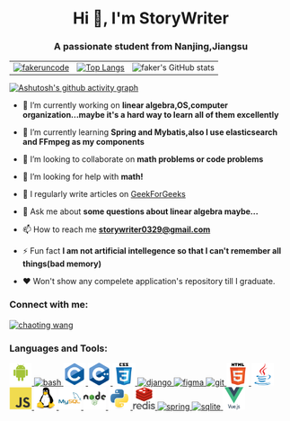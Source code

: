 <h1 align="center">Hi 👋, I'm StoryWriter</h1>
<h3 align="center">A passionate student from Nanjing,Jiangsu</h3>

<table align="center">
  <tr>
    <!-- 第一列 -->
    <td>
      <a href="https://github.com/ryo-ma/github-profile-trophy">
        <img src="https://github-profile-trophy.vercel.app/?username=fakeruncode&title=Commits,PullRequest,Repositories&row=1&column=3" alt="fakeruncode" />
      </a>
    </td>
    <!-- 第二列 -->
    <td>
      <a href="https://github.com/anuraghazra/github-readme-stats">
        <img src="https://github-readme-stats.vercel.app/api/top-langs/?username=fakeruncode&layout=compact" alt="Top Langs" />
      </a>
    </td>
    <!-- 第三列 -->
    <td>
      <img src="https://github-readme-stats.vercel.app/api?username=fakeruncode&count_private=true&show_icons=true&theme=transparent" alt="faker's GitHub stats" />
    </td>
  </tr>
</table>

[![Ashutosh's github activity graph](https://github-readme-activity-graph.vercel.app/graph?username=fakeruncode&custom_title=Activity%20Graph&hide_border=true&bg_color=FFFFFF&color=000000&title_color=000000&line=00FF00&point=008000&area_color=EEEEEE&area=true)](https://github.com/ashutosh00710/github-readme-activity-graph)

- 🔭 I’m currently working on **linear algebra,OS,computer organization...maybe it's a hard way to learn all of them excellently**

- 🌱 I’m currently learning **Spring and Mybatis,also I use elasticsearch and FFmpeg as my components**

- 👯 I’m looking to collaborate on **math problems or code problems**

- 🤝 I’m looking for help with **math!**

- 📝 I regularly write articles on [GeekForGeeks](www.geeksforgeeks.org)

- 💬 Ask me about **some questions about linear algebra maybe...**

- 📫 How to reach me **storywriter0329@gmail.com**

- ⚡ Fun fact **I am not artificial intellegence so that I can't remember all things(bad memory)**

- ❤️ Won't show any compelete application's repository till I graduate.

<h3 align="left">Connect with me:</h3>
<p align="left">
<a href="https://stackoverflow.com/users/chaoting wang" target="blank"><img align="center" src="https://raw.githubusercontent.com/rahuldkjain/github-profile-readme-generator/master/src/images/icons/Social/stack-overflow.svg" alt="chaoting wang" height="30" width="40" /></a>
</p>

<h3 align="left">Languages and Tools:</h3>
<p align="left"> <a href="https://developer.android.com" target="_blank" rel="noreferrer"> <img src="https://raw.githubusercontent.com/devicons/devicon/master/icons/android/android-original-wordmark.svg" alt="android" width="40" height="40"/> </a> <a href="https://www.gnu.org/software/bash/" target="_blank" rel="noreferrer"> <img src="https://www.vectorlogo.zone/logos/gnu_bash/gnu_bash-icon.svg" alt="bash" width="40" height="40"/> </a> <a href="https://www.cprogramming.com/" target="_blank" rel="noreferrer"> <img src="https://raw.githubusercontent.com/devicons/devicon/master/icons/c/c-original.svg" alt="c" width="40" height="40"/> </a> <a href="https://www.w3schools.com/cpp/" target="_blank" rel="noreferrer"> <img src="https://raw.githubusercontent.com/devicons/devicon/master/icons/cplusplus/cplusplus-original.svg" alt="cplusplus" width="40" height="40"/> </a> <a href="https://www.w3schools.com/css/" target="_blank" rel="noreferrer"> <img src="https://raw.githubusercontent.com/devicons/devicon/master/icons/css3/css3-original-wordmark.svg" alt="css3" width="40" height="40"/> </a> <a href="https://www.djangoproject.com/" target="_blank" rel="noreferrer"> <img src="https://cdn.worldvectorlogo.com/logos/django.svg" alt="django" width="40" height="40"/> </a> <a href="https://www.figma.com/" target="_blank" rel="noreferrer"> <img src="https://www.vectorlogo.zone/logos/figma/figma-icon.svg" alt="figma" width="40" height="40"/> </a> <a href="https://git-scm.com/" target="_blank" rel="noreferrer"> <img src="https://www.vectorlogo.zone/logos/git-scm/git-scm-icon.svg" alt="git" width="40" height="40"/> </a> <a href="https://www.w3.org/html/" target="_blank" rel="noreferrer"> <img src="https://raw.githubusercontent.com/devicons/devicon/master/icons/html5/html5-original-wordmark.svg" alt="html5" width="40" height="40"/> </a> <a href="https://www.java.com" target="_blank" rel="noreferrer"> <img src="https://raw.githubusercontent.com/devicons/devicon/master/icons/java/java-original.svg" alt="java" width="40" height="40"/> </a> <a href="https://developer.mozilla.org/en-US/docs/Web/JavaScript" target="_blank" rel="noreferrer"> <img src="https://raw.githubusercontent.com/devicons/devicon/master/icons/javascript/javascript-original.svg" alt="javascript" width="40" height="40"/> </a> <a href="https://www.linux.org/" target="_blank" rel="noreferrer"> <img src="https://raw.githubusercontent.com/devicons/devicon/master/icons/linux/linux-original.svg" alt="linux" width="40" height="40"/> </a> <a href="https://www.mysql.com/" target="_blank" rel="noreferrer"> <img src="https://raw.githubusercontent.com/devicons/devicon/master/icons/mysql/mysql-original-wordmark.svg" alt="mysql" width="40" height="40"/> </a> <a href="https://nodejs.org" target="_blank" rel="noreferrer"> <img src="https://raw.githubusercontent.com/devicons/devicon/master/icons/nodejs/nodejs-original-wordmark.svg" alt="nodejs" width="40" height="40"/> </a> <a href="https://www.python.org" target="_blank" rel="noreferrer"> <img src="https://raw.githubusercontent.com/devicons/devicon/master/icons/python/python-original.svg" alt="python" width="40" height="40"/> </a> <a href="https://redis.io" target="_blank" rel="noreferrer"> <img src="https://raw.githubusercontent.com/devicons/devicon/master/icons/redis/redis-original-wordmark.svg" alt="redis" width="40" height="40"/> </a> <a href="https://spring.io/" target="_blank" rel="noreferrer"> <img src="https://www.vectorlogo.zone/logos/springio/springio-icon.svg" alt="spring" width="40" height="40"/> </a> <a href="https://www.sqlite.org/" target="_blank" rel="noreferrer"> <img src="https://www.vectorlogo.zone/logos/sqlite/sqlite-icon.svg" alt="sqlite" width="40" height="40"/> </a> <a href="https://vuejs.org/" target="_blank" rel="noreferrer"> <img src="https://raw.githubusercontent.com/devicons/devicon/master/icons/vuejs/vuejs-original-wordmark.svg" alt="vuejs" width="40" height="40"/> </a> </p>

